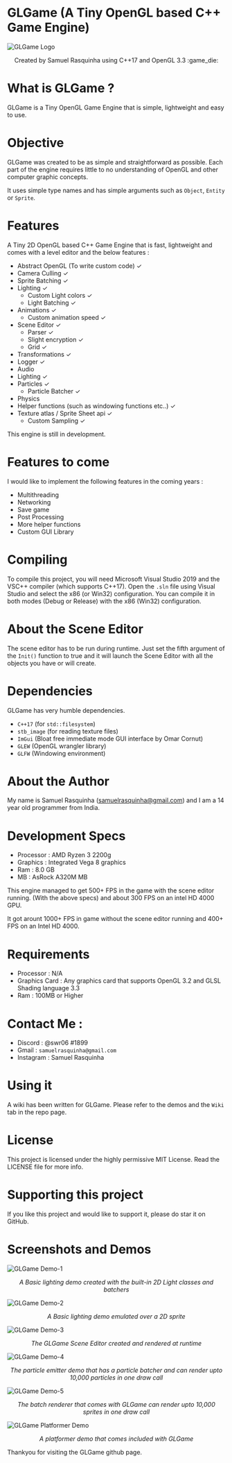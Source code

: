 # GLGame (A Tiny OpenGL based C++ Game Engine)

![GLGame Logo](https://github.com/swr06/GLGame/blob/master/Branding/logo1.png)
<p align=center>
Created by Samuel Rasquinha using C++17 and OpenGL 3.3 :game_die:
</p>

# What is GLGame ? 

GLGame is a Tiny OpenGL Game Engine that is simple, lightweight and easy to use.

# Objective 

GLGame was created to be as simple and straightforward as possible. Each part of the engine requires little to no understanding of OpenGL and other computer graphic concepts.

It uses simple type names and has simple arguments such as ``Object``, ``Entity`` or ``Sprite``.

# Features

A Tiny 2D OpenGL based C++ Game Engine that is fast, lightweight and comes with a level editor and the below features :
- Abstract OpenGL (To write custom code) ✓
- Camera Culling ✓
- Sprite Batching ✓
- Lighting  ✓
  - Custom Light colors  ✓
  - Light Batching ✓
- Animations ✓
  - Custom animation speed ✓
- Scene Editor ✓
  - Parser ✓
  - Slight encryption ✓
  - Grid ✓
- Transformations ✓
- Logger ✓
- Audio 
- Lighting ✓
- Particles ✓
  - Particle Batcher ✓
- Physics 
- Helper functions (such as windowing functions etc..)  ✓
- Texture atlas / Sprite Sheet api ✓
  - Custom Sampling ✓
  

This engine is still in development.

# Features to come

I would like to implement the following features in the coming years :
- Multithreading
- Networking
- Save game
- Post Processing
- More helper functions
- Custom GUI Library

# Compiling

To compile this project, you will need Microsoft Visual Studio 2019 and the VSC++ compiler (which supports C++17).
Open the ``.sln`` file using Visual Studio and select the x86 (or Win32) configuration. 
You can compile it in both modes (Debug or Release) with the x86 (Win32) configuration.

# About the Scene Editor 

The scene editor has to be run during runtime.
Just set the fifth argument of the ``Init()`` function to true and it will launch the Scene Editor with all the objects you have or will create. 

# Dependencies 

GLGame has very humble dependencies.

- ``C++17`` (for ``std::filesystem``)
- ``stb_image`` (for reading texture files)
- ``ImGui`` (Bloat free immediate mode GUI interface by Omar Cornut)
- ``GLEW`` (OpenGL wrangler library)
- ``GLFW`` (Windowing environment)

# About the Author

My name is Samuel Rasquinha (samuelrasquinha@gmail.com) and I am a 14 year old programmer from India. 

# Development Specs 

- Processor : AMD Ryzen 3 2200g
- Graphics  : Integrated Vega 8 graphics
- Ram       : 8.0 GB
- MB        : AsRock A320M MB

This engine managed to get 500+ FPS in the game with the scene editor running. (With the above specs) and about 300 FPS on an intel HD 4000 GPU. 

It got arount 1000+ FPS in game without the scene editor running and 400+ FPS on an Intel HD 4000.

# Requirements 

- Processor : N/A
- Graphics Card : Any graphics card that supports OpenGL 3.2 and GLSL Shading language 3.3
- Ram : 100MB or Higher

# Contact Me : 

- Discord : @swr06 #1899 
- Gmail   : ``samuelrasquinha@gmail.com``
- Instagram : Samuel Rasquinha

# Using it

A wiki has been written for GLGame. Please refer to the demos and the ``Wiki`` tab in the repo page.

# License

This project is licensed under the highly permissive MIT License. Read the LICENSE file for more info.

# Supporting this project

If you like this project and would like to support it, please do star it on GitHub.

# Screenshots and Demos

![GLGame Demo-1](https://github.com/swr06/GLGame/blob/master/Docs/Readme/Lighting%20demo.png)
<p align="center">
<i>A Basic lighting demo created with the built-in 2D Light classes and batchers</i>
</p>

![GLGame Demo-2](https://github.com/swr06/GLGame/blob/master/Docs/Readme/Lighting%20demo%20-%201.PNG)
<p align="center">
<i>A Basic lighting demo emulated over a 2D sprite</i>
</p>


![GLGame Demo-3](https://github.com/swr06/GLGame/blob/master/Docs/Readme/Scene%20Editor.png)
<p align="center">
<i>The GLGame Scene Editor created and rendered at runtime</i>
</p>

![GLGame Demo-4](https://github.com/swr06/GLGame/blob/master/Docs/Readme/Particle%20Demo.png)
<p align="center">
<i>The particle emitter demo that has a particle batcher and can render upto 10,000 particles in one draw call</i>
</p>


![GLGame Demo-5](https://github.com/swr06/GLGame/blob/master/Docs/Readme/Batch%20Rendering.png)
<p align="center">
<i>The batch renderer that comes with GLGame can render upto 10,000 sprites in one draw call</i>
</p>

![GLGame Platformer Demo](https://github.com/swr06/GLGame/blob/master/Docs/Readme/Platformer%20Demo.png)
<p align="center">
<i>A platformer demo that comes included with GLGame</i>
</p>


Thankyou for visiting the GLGame github page.
